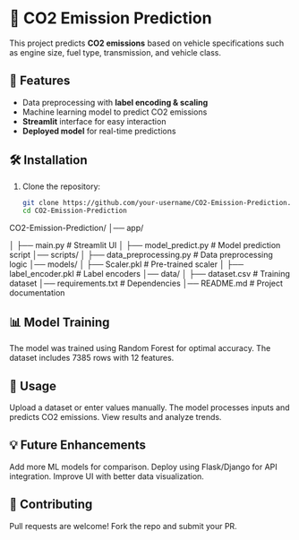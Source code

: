 # 🚗 CO2 Emission Prediction

This project predicts **CO2 emissions** based on vehicle specifications such as engine size, fuel type, transmission, and vehicle class.

## 📌 Features
- Data preprocessing with **label encoding & scaling**
- Machine learning model to predict CO2 emissions
- **Streamlit** interface for easy interaction
- **Deployed model** for real-time predictions

## 🛠️ Installation
1. Clone the repository:
   ```bash
   git clone https://github.com/your-username/CO2-Emission-Prediction.git
   cd CO2-Emission-Prediction

CO2-Emission-Prediction/
│── app/

│   ├── main.py                # Streamlit UI
│   ├── model_predict.py        # Model prediction script
│── scripts/
│   ├── data_preprocessing.py   # Data preprocessing logic
│── models/
│   ├── Scaler.pkl              # Pre-trained scaler
│   ├── label_encoder.pkl       # Label encoders
│── data/
│   ├── dataset.csv             # Training dataset
│── requirements.txt            # Dependencies
│── README.md                   # Project documentation

## 📊 Model Training
The model was trained using Random Forest for optimal accuracy.
The dataset includes 7385 rows with 12 features.
## 🎯 Usage
Upload a dataset or enter values manually.
The model processes inputs and predicts CO2 emissions.
View results and analyze trends.
## 💡 Future Enhancements
Add more ML models for comparison.
Deploy using Flask/Django for API integration.
Improve UI with better data visualization.
## 🤝 Contributing
Pull requests are welcome! Fork the repo and submit your PR.
